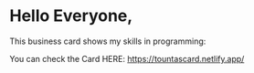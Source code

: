 # Hello Everyone,

This business card shows my skills in programming:

You can check the Card HERE: https://tountascard.netlify.app/
